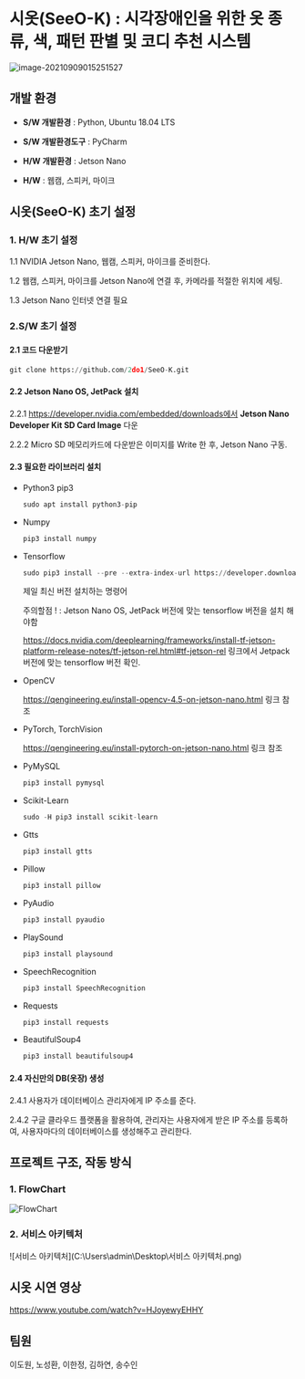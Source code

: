 # 시옷(SeeO-K) : 시각장애인을 위한 옷 종류, 색, 패턴 판별 및 코디 추천 시스템 

![image-20210909015251527](C:\Users\admin\AppData\Roaming\Typora\typora-user-images\image-20210909015251527.png)

## 개발 환경

* **S/W 개발환경** : Python, Ubuntu 18.04 LTS

* **S/W 개발환경도구** : PyCharm

* **H/W 개발환경** : Jetson Nano

* **H/W** : 웹캠, 스피커, 마이크

  

## 시옷(SeeO-K) 초기 설정

### 1. H/W 초기 설정

1.1 NVIDIA Jetson Nano, 웹캠, 스피커, 마이크를 준비한다. 

1.2 웹캠, 스피커, 마이크를 Jetson Nano에 연결 후, 카메라를 적절한 위치에 세팅.

1.3 Jetson Nano 인터넷 연결 필요



### 2.S/W 초기 설정

#### 2.1 코드 다운받기

```python
git clone https://github.com/2do1/SeeO-K.git
```

#### 2.2 Jetson Nano OS, JetPack 설치

2.2.1 https://developer.nvidia.com/embedded/downloads에서 **Jetson Nano Developer Kit SD Card Image** 다운

2.2.2 Micro SD 메모리카드에 다운받은 이미지를 Write 한 후, Jetson Nano 구동.

#### 2.3 필요한 라이브러리 설치

* Python3 pip3

  ```python
  sudo apt install python3-pip
  ```

* Numpy

  ```python
  pip3 install numpy
  ```

* Tensorflow

  ```	python
  sudo pip3 install --pre --extra-index-url https://developer.download.nvidia.com/compute/redist/jp/v46 tensorflow
  ```

  제일 최신 버전 설치하는 명령어

  주의할점 ! : Jetson Nano OS, JetPack 버전에 맞는 tensorflow 버전을 설치 해야함

  https://docs.nvidia.com/deeplearning/frameworks/install-tf-jetson-platform-release-notes/tf-jetson-rel.html#tf-jetson-rel 링크에서 Jetpack 버전에 맞는 tensorflow 버전 확인.

* OpenCV

  https://qengineering.eu/install-opencv-4.5-on-jetson-nano.html 링크 참조

* PyTorch, TorchVision

  https://qengineering.eu/install-pytorch-on-jetson-nano.html 링크 참조

* PyMySQL

  ```python
  pip3 install pymysql
  ```

* Scikit-Learn

  ```python
  sudo -H pip3 install scikit-learn
  ```

* Gtts

  ```python
  pip3 install gtts
  ```

* Pillow

  ```python
  pip3 install pillow
  ```

* PyAudio

  ``` python
  pip3 install pyaudio
  ```

* PlaySound

  ``` python
  pip3 install playsound
  ```

* SpeechRecognition

  ``` python
  pip3 install SpeechRecognition
  ```

* Requests

  ```python
  pip3 install requests
  ```

* BeautifulSoup4

  ``` python
  pip3 install beautifulsoup4
  ```

#### 2.4 자신만의 DB(옷장) 생성

2.4.1 사용자가 데이터베이스 관리자에게 IP 주소를 준다.

2.4.2 구글  클라우드 플랫폼을 활용하여,  관리자는 사용자에게 받은 IP 주소를 등록하여, 사용자마다의 데이터베이스를 생성해주고 관리한다.



## 프로젝트 구조, 작동 방식

### 1. FlowChart

![FlowChart](C:\Users\admin\Desktop\FlowChart.png)

### 2. 서비스 아키텍처

![서비스 아키텍처](C:\Users\admin\Desktop\서비스 아키텍처.png)

## 시옷 시연 영상

https://www.youtube.com/watch?v=HJoyewyEHHY

## 팀원

이도원, 노성환, 이한정, 김하연, 송수인
